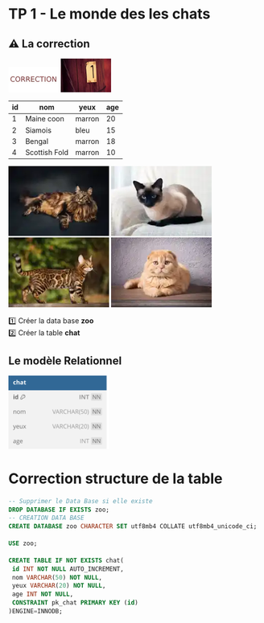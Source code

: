 # TP 1 - Le monde des les chats
## :warning: La correction
<img src="../img/c.webp" width="100"> <img src="../img/num/one.webp" width="100">    
  
| id | nom | yeux | age |
|---|---|---|---|
| 1 | Maine coon | marron | 20 |
| 2 | Siamois | bleu | 15 |
| 3 | Bengal | marron | 18 |
| 4 | Scottish Fold | marron | 10 |
  
![maincoon](/img/tp/tp1/maincoon.webp)
![siamois](/img/tp/tp1/siamois.webp)
![bengal](/img/tp/tp1/bengal.webp)
![scottish](/img/tp/tp1/scottish.webp)

:one: Créer la data base **zoo**  
:two: Créer la table **chat**  
## Le modèle Relationnel
<img src="../img/db-svg/chat.svg" width="200">

# Correction structure de la table

```sql
-- Supprimer le Data Base si elle existe
DROP DATABASE IF EXISTS zoo;
-- CREATION DATA BASE
CREATE DATABASE zoo CHARACTER SET utf8mb4 COLLATE utf8mb4_unicode_ci;

USE zoo;

CREATE TABLE IF NOT EXISTS chat(
 id INT NOT NULL AUTO_INCREMENT,
 nom VARCHAR(50) NOT NULL,
 yeux VARCHAR(20) NOT NULL,
 age INT NOT NULL,
 CONSTRAINT pk_chat PRIMARY KEY (id)
)ENGINE=INNODB;
```
